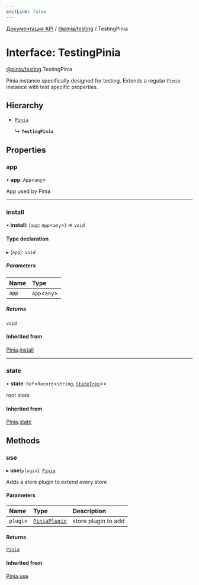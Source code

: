 ```yaml
---
editLink: false
---
```


[Документация API](../index.md) / [@pinia/testing](../modules/pinia_testing.md) / TestingPinia

# Interface: TestingPinia

[@pinia/testing](../modules/pinia_testing.md).TestingPinia

Pinia instance specifically designed for testing. Extends a regular
`Pinia` instance with test specific properties.

## Hierarchy

- [`Pinia`](pinia.Pinia.md)

  ↳ **`TestingPinia`**

## Properties

### app

• **app**: `App`<`any`\>

App used by Pinia

___

### install

• **install**: (`app`: `App`<`any`\>) => `void`

#### Type declaration

▸ (`app`): `void`

##### Parameters

| Name | Type |
| :------ | :------ |
| `app` | `App`<`any`\> |

##### Returns

`void`

#### Inherited from

[Pinia](pinia.Pinia.md).[install](pinia.Pinia.md#install)

___

### state

• **state**: `Ref`<`Record`<`string`, [`StateTree`](../modules/pinia.md#statetree)\>\>

root state

#### Inherited from

[Pinia](pinia.Pinia.md).[state](pinia.Pinia.md#state)

## Methods

### use

▸ **use**(`plugin`): [`Pinia`](pinia.Pinia.md)

Adds a store plugin to extend every store

#### Parameters

| Name | Type | Description |
| :------ | :------ | :------ |
| `plugin` | [`PiniaPlugin`](pinia.PiniaPlugin.md) | store plugin to add |

#### Returns

[`Pinia`](pinia.Pinia.md)

#### Inherited from

[Pinia](pinia.Pinia.md).[use](pinia.Pinia.md#use)

